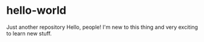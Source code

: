 # hello-world
Just another repository
Hello, people! I'm new to this thing and very exciting to learn new stuff.
